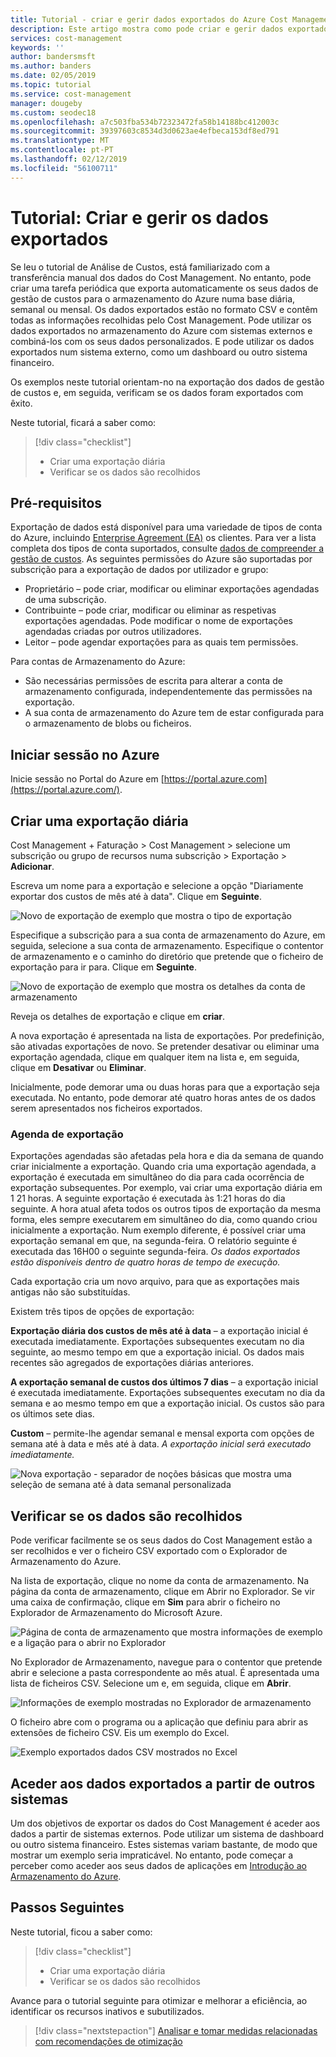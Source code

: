 ```yaml
---
title: Tutorial - criar e gerir dados exportados do Azure Cost Management | Microsoft Docs
description: Este artigo mostra como pode criar e gerir dados exportados do Azure Cost Management para utilizá-los em sistemas externos.
services: cost-management
keywords: ''
author: bandersmsft
ms.author: banders
ms.date: 02/05/2019
ms.topic: tutorial
ms.service: cost-management
manager: dougeby
ms.custom: seodec18
ms.openlocfilehash: a7c503fba534b72323472fa58b14188bc412003c
ms.sourcegitcommit: 39397603c8534d3d0623ae4efbeca153df8ed791
ms.translationtype: MT
ms.contentlocale: pt-PT
ms.lasthandoff: 02/12/2019
ms.locfileid: "56100711"
---
```

# <a name="tutorial-create-and-manage-exported-data"></a>Tutorial: Criar e gerir os dados exportados

Se leu o tutorial de Análise de Custos, está familiarizado com a transferência manual dos dados do Cost Management. No entanto, pode criar uma tarefa periódica que exporta automaticamente os seus dados de gestão de custos para o armazenamento do Azure numa base diária, semanal ou mensal. Os dados exportados estão no formato CSV e contêm todas as informações recolhidas pelo Cost Management. Pode utilizar os dados exportados no armazenamento do Azure com sistemas externos e combiná-los com os seus dados personalizados. E pode utilizar os dados exportados num sistema externo, como um dashboard ou outro sistema financeiro.

Os exemplos neste tutorial orientam-no na exportação dos dados de gestão de custos e, em seguida, verificam se os dados foram exportados com êxito.

Neste tutorial, ficará a saber como:

> [!div class="checklist"]
> * Criar uma exportação diária
> * Verificar se os dados são recolhidos

## <a name="prerequisites"></a>Pré-requisitos
Exportação de dados está disponível para uma variedade de tipos de conta do Azure, incluindo [Enterprise Agreement (EA)](https://azure.microsoft.com/pricing/enterprise-agreement/) os clientes. Para ver a lista completa dos tipos de conta suportados, consulte [dados de compreender a gestão de custos](understand-cost-mgt-data.md). As seguintes permissões do Azure são suportadas por subscrição para a exportação de dados por utilizador e grupo:

- Proprietário – pode criar, modificar ou eliminar exportações agendadas de uma subscrição.
- Contribuinte – pode criar, modificar ou eliminar as respetivas exportações agendadas. Pode modificar o nome de exportações agendadas criadas por outros utilizadores.
- Leitor – pode agendar exportações para as quais tem permissões.

Para contas de Armazenamento do Azure:
- São necessárias permissões de escrita para alterar a conta de armazenamento configurada, independentemente das permissões na exportação.
- A sua conta de armazenamento do Azure tem de estar configurada para o armazenamento de blobs ou ficheiros.

## <a name="sign-in-to-azure"></a>Iniciar sessão no Azure
Inicie sessão no Portal do Azure em [https://portal.azure.com](https://portal.azure.com/).

## <a name="create-a-daily-export"></a>Criar uma exportação diária

Cost Management + Faturação &gt; Cost Management &gt; selecione um subscrição ou grupo de recursos numa subscrição &gt; Exportação &gt;  **Adicionar**.

Escreva um nome para a exportação e selecione a opção "Diariamente exportar dos custos de mês até à data". Clique em **Seguinte**.

![Novo de exportação de exemplo que mostra o tipo de exportação](./media/tutorial-export-acm-data/basics_exports.png)

Especifique a subscrição para a sua conta de armazenamento do Azure, em seguida, selecione a sua conta de armazenamento.  Especifique o contentor de armazenamento e o caminho do diretório que pretende que o ficheiro de exportação para ir para.  Clique em **Seguinte**.

![Novo de exportação de exemplo que mostra os detalhes da conta de armazenamento](./media/tutorial-export-acm-data/storage_exports.png)

Reveja os detalhes de exportação e clique em **criar**.

A nova exportação é apresentada na lista de exportações. Por predefinição, são ativadas exportações de novo. Se pretender desativar ou eliminar uma exportação agendada, clique em qualquer item na lista e, em seguida, clique em **Desativar** ou **Eliminar**.

Inicialmente, pode demorar uma ou duas horas para que a exportação seja executada. No entanto, pode demorar até quatro horas antes de os dados serem apresentados nos ficheiros exportados.

### <a name="export-schedule"></a>Agenda de exportação

Exportações agendadas são afetadas pela hora e dia da semana de quando criar inicialmente a exportação. Quando cria uma exportação agendada, a exportação é executada em simultâneo do dia para cada ocorrência de exportação subsequentes. Por exemplo, vai criar uma exportação diária em 1 21 horas. A seguinte exportação é executada às 1:21 horas do dia seguinte. A hora atual afeta todos os outros tipos de exportação da mesma forma, eles sempre executarem em simultâneo do dia, como quando criou inicialmente a exportação. Num exemplo diferente, é possível criar uma exportação semanal em que, na segunda-feira. O relatório seguinte é executada das 16H00 o seguinte segunda-feira. *Os dados exportados estão disponíveis dentro de quatro horas de tempo de execução.*

Cada exportação cria um novo arquivo, para que as exportações mais antigas não são substituídas.

Existem três tipos de opções de exportação:

**Exportação diária dos custos de mês até à data** – a exportação inicial é executada imediatamente. Exportações subsequentes executam no dia seguinte, ao mesmo tempo em que a exportação inicial. Os dados mais recentes são agregados de exportações diárias anteriores.

**A exportação semanal de custos dos últimos 7 dias** – a exportação inicial é executada imediatamente. Exportações subsequentes executam no dia da semana e ao mesmo tempo em que a exportação inicial. Os custos são para os últimos sete dias.

**Custom** – permite-lhe agendar semanal e mensal exporta com opções de semana até à data e mês até à data. *A exportação inicial será executado imediatamente.*

![Nova exportação - separador de noções básicas que mostra uma seleção de semana até à data semanal personalizada](./media/tutorial-export-acm-data/tutorial-export-schedule-weekly-week-to-date.png)

## <a name="verify-that-data-is-collected"></a>Verificar se os dados são recolhidos

Pode verificar facilmente se os seus dados do Cost Management estão a ser recolhidos e ver o ficheiro CSV exportado com o Explorador de Armazenamento do Azure.

Na lista de exportação, clique no nome da conta de armazenamento. Na página da conta de armazenamento, clique em Abrir no Explorador. Se vir uma caixa de confirmação, clique em **Sim** para abrir o ficheiro no Explorador de Armazenamento do Microsoft Azure.

![Página de conta de armazenamento que mostra informações de exemplo e a ligação para o abrir no Explorador](./media/tutorial-export-acm-data/storage-account-page.png)

No Explorador de Armazenamento, navegue para o contentor que pretende abrir e selecione a pasta correspondente ao mês atual. É apresentada uma lista de ficheiros CSV. Selecione um e, em seguida, clique em **Abrir**.

![Informações de exemplo mostradas no Explorador de armazenamento](./media/tutorial-export-acm-data/storage-explorer.png)

O ficheiro abre com o programa ou a aplicação que definiu para abrir as extensões de ficheiro CSV. Eis um exemplo do Excel.

![Exemplo exportados dados CSV mostrados no Excel](./media/tutorial-export-acm-data/example-export-data.png)

## <a name="access-exported-data-from-other-systems"></a>Aceder aos dados exportados a partir de outros sistemas

Um dos objetivos de exportar os dados do Cost Management é aceder aos dados a partir de sistemas externos. Pode utilizar um sistema de dashboard ou outro sistema financeiro. Estes sistemas variam bastante, de modo que mostrar um exemplo seria impraticável.  No entanto, pode começar a perceber como aceder aos seus dados de aplicações em [Introdução ao Armazenamento do Azure](../storage/common/storage-introduction.md).

## <a name="next-steps"></a>Passos Seguintes

Neste tutorial, ficou a saber como:

> [!div class="checklist"]
> * Criar uma exportação diária
> * Verificar se os dados são recolhidos

Avance para o tutorial seguinte para otimizar e melhorar a eficiência, ao identificar os recursos inativos e subutilizados.

> [!div class="nextstepaction"]
> [Analisar e tomar medidas relacionadas com recomendações de otimização](tutorial-acm-opt-recommendations.md)
